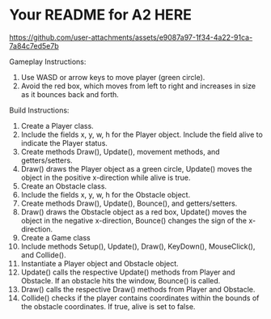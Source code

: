 # Your README for A2 HERE


https://github.com/user-attachments/assets/e9087a97-1f34-4a22-91ca-7a84c7ed5e7b

Gameplay Instructions: 
1. Use WASD or arrow keys to move player (green circle).
2. Avoid the red box, which moves from left to right and increases in size as it bounces back and forth.

Build Instructions:
1. Create a Player class.
2. Include the fields x, y, w, h for the Player object. Include the field alive to indicate the Player status.
3. Create methods Draw(), Update(), movement methods, and getters/setters.
4. Draw() draws the Player object as a green circle, Update() moves the object in the positive x-direction while alive is true.
5. Create an Obstacle class.
6. Include the fields x, y, w, h for the Obstacle object.
7. Create methods Draw(), Update(), Bounce(), and getters/setters.
8. Draw() draws the Obstacle object as a red box, Update() moves the object in the negative x-direction, Bounce() changes the sign of the x-direction.
9. Create a Game class
10. Include methods Setup(), Update(), Draw(), KeyDown(), MouseClick(), and Collide().
11. Instantiate a Player object and Obstacle object.
12. Update() calls the respective Update() methods from Player and Obstacle. If an obstacle hits the window, Bounce() is called.
13. Draw() calls the respective Draw() methods from Player and Obstacle.
14. Collide() checks if the player contains coordinates within the bounds of the obstacle coordinates. If true, alive is set to false.
